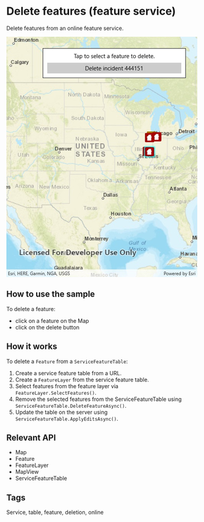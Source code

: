 ﻿# Delete features (feature service)

Delete features from an online feature service.

![Screenshot](DeleteFeatures.jpg)

## How to use the sample

To delete a feature:
* click on a feature on the Map
* click on the delete button

## How it works

To delete a `Feature` from a `ServiceFeatureTable`:

1. Create a service feature table from a URL.
2. Create a `FeatureLayer` from the service feature table.
3. Select features from the feature layer via `FeatureLayer.SelectFeatures()`.
4. Remove the selected features from the ServiceFeatureTable using `ServiceFeatureTable.DeleteFeatureAsync()`.
5. Update the table on the server using `ServiceFeatureTable.ApplyEditsAsync()`.

## Relevant API

* Map
* Feature
* FeatureLayer
* MapView
* ServiceFeatureTable

## Tags

Service, table, feature, deletion, online